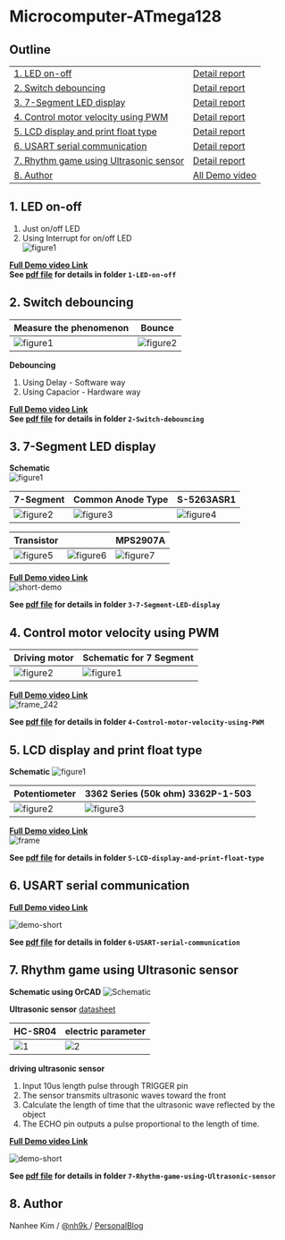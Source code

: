 # Microcomputer-ATmega128

## Outline

|||
|---|---|
|[1. LED on-off](#1-led-on-off)|[Detail report](https://github.com/nh9k/Microcomputer-ATmega128/blob/master/1-LED-on-off/1-LED-on-off.pdf)|
|[2. Switch debouncing](#2-switch-debouncing)|[Detail report](https://github.com/nh9k/Microcomputer-ATmega128/blob/master/2-Switch-debouncing/2-Switch-debouncing.pdf)|
|[3. 7-Segment LED display](#3-7-segment-led-display)|[Detail report](https://github.com/nh9k/Microcomputer-ATmega128/blob/master/3-7-Segment-LED-display/3.%207-Segment%20LED%20display.pdf)|
|[4. Control motor velocity using PWM](#4-control-motor-velocity-using-pwm)|[Detail report](https://github.com/nh9k/Microcomputer-ATmega128/blob/master/4-Control-motor-velocity-using-PWM/4-Control-motor-velocity-using-PWM.pdf)|
|[5. LCD display and print float type](#5-lcd-display-and-print-float-type)|[Detail report](https://github.com/nh9k/Microcomputer-ATmega128/blob/master/5-LCD-display-and-print-float-type/5-LCD-Reportfile.pdf)|
|[6. USART serial communication](#6-usart-serial-communication)|[Detail report](https://github.com/nh9k/Microcomputer-ATmega128/blob/master/6-USART-serial-communication/6-USART-Reportfile.pdf)|
|[7. Rhythm game using Ultrasonic sensor](#7-rhythm-game-using-ultrasonic-sensor)|[Detail report](https://github.com/nh9k/Microcomputer-ATmega128/blob/master/7-Rhythm-game-using-Ultrasonic-sensor/7-Rhythm-game-Reportfile.pdf)|
|[8. Author](#8-author)|[All Demo video](https://blog.naver.com/kimnanhee97/221847029738)|

## 1. LED on-off

1. Just on/off LED
2. Using Interrupt for on/off LED  
![figure1](https://user-images.githubusercontent.com/56310078/79585373-ad937680-810a-11ea-8339-ec56df92bf73.png)   

**[Full Demo video Link](https://serviceapi.nmv.naver.com/flash/convertIframeTag.nhn?vid=DCA537E5669DC44F3F90CA28F2899DA55244&outKey=V125e91609d591d6ca5475d241b37b14007b5d91738df1bc823c75d241b37b14007b5&width=544&height=306)**  
**See [pdf file](https://github.com/nh9k/Microcomputer-ATmega128/blob/master/1-LED-on-off/1-LED-on-off.pdf) for details in folder `1-LED-on-off`**  

## 2. Switch debouncing

|Measure the phenomenon|Bounce|
|---|---|
|![figure1](https://user-images.githubusercontent.com/56310078/79584566-88eacf00-8109-11ea-9627-292841ef5f79.png)|![figure2](https://user-images.githubusercontent.com/56310078/79584577-8be5bf80-8109-11ea-89e7-15dafcbe7696.png)|

**Debouncing**
1. Using Delay - Software way
2. Using Capacior - Hardware way

**[Full Demo video Link](https://serviceapi.nmv.naver.com/flash/convertIframeTag.nhn?vid=691CCECBED56E0EA05FE1B6811099841C5E0&outKey=V1299abd73f00b54d60a4062e833f97b7da2eadf972d751ed849d062e833f97b7da2e&width=544&height=306)**    
**See [pdf file](https://github.com/nh9k/Microcomputer-ATmega128/blob/master/2-Switch-debouncing/2-Switch-debouncing.pdf) for details in folder `2-Switch-debouncing`**

## 3. 7-Segment LED display

**Schematic**  
![figure1](https://user-images.githubusercontent.com/56310078/79276292-bb66b300-7ee2-11ea-9d11-a3e3af0ca072.png)

|7-Segment|Common Anode Type|S-5263ASR1|
|---|---|---|
|![figure2](https://user-images.githubusercontent.com/56310078/79276300-bd307680-7ee2-11ea-9997-f4a99b3496b7.png)|![figure3](https://user-images.githubusercontent.com/56310078/79276305-bdc90d00-7ee2-11ea-90ea-a984ed135cd9.png)|![figure4](https://user-images.githubusercontent.com/56310078/79276309-be61a380-7ee2-11ea-9852-69c6a2b1036f.png)|   

|Transistor||MPS2907A|
|---|---|---|
|![figure5](https://user-images.githubusercontent.com/56310078/79276311-be61a380-7ee2-11ea-9893-a76861f92e89.png)|![figure6](https://user-images.githubusercontent.com/56310078/79276315-befa3a00-7ee2-11ea-9dfc-32fc3ef6c9be.png)|![figure7](https://user-images.githubusercontent.com/56310078/79276317-befa3a00-7ee2-11ea-8552-20aba60d085f.png)|

**[Full Demo video Link](https://serviceapi.nmv.naver.com/flash/convertIframeTag.nhn?vid=2722AF99EF7D1581E586FE15C28C08CD95CD&outKey=V1210cf905e6d5085454cded0b06bbc892e14c49e0bd6793f1a84ded0b06bbc892e14&width=544&height=306)**  
![short-demo](https://user-images.githubusercontent.com/56310078/79276875-b6563380-7ee3-11ea-89a3-377d67822083.gif)

**See [pdf file](https://github.com/nh9k/Microcomputer-ATmega128/blob/master/3-7-Segment-LED-display/3.%207-Segment%20LED%20display.pdf) for details in folder `3-7-Segment-LED-display`**

## 4. Control motor velocity using PWM

|Driving motor|Schematic for 7 Segment|
|---|---|
|![figure2](https://user-images.githubusercontent.com/56310078/79275025-69249280-7ee0-11ea-9cf3-76d8aac0a691.png)|![figure1](https://user-images.githubusercontent.com/56310078/79275022-688bfc00-7ee0-11ea-8e54-5a2de54095b8.png)|

**[Full Demo video Link](https://serviceapi.nmv.naver.com/flash/convertIframeTag.nhn?vid=470622877CD84642DBDFEC25CE200635557F&outKey=V12866437910e650e9b759039a26491935ecc3dd0462b46e33e729039a26491935ecc&width=544&height=306)**  
![frame_242](https://user-images.githubusercontent.com/56310078/79275624-8017b480-7ee1-11ea-8695-904cc9a62110.gif)

**See [pdf file](https://github.com/nh9k/Microcomputer-ATmega128/blob/master/4-Control-motor-velocity-using-PWM/4-Control-motor-velocity-using-PWM.pdf) for details in folder `4-Control-motor-velocity-using-PWM`**

## 5. LCD display and print float type

**Schematic**
![figure1](https://user-images.githubusercontent.com/56310078/79136685-621c5800-7dec-11ea-89fd-7f95d4c0df86.png)

|Potentiometer|3362 Series (50k ohm) 3362P-1-503|
|---|---|
|![figure2](https://user-images.githubusercontent.com/56310078/79136689-634d8500-7dec-11ea-9a15-ded6921b30d0.png)|![figure3](https://user-images.githubusercontent.com/56310078/79136692-63e61b80-7dec-11ea-8583-30ce20e0c998.png)|

**[Full Demo video Link](https://serviceapi.nmv.naver.com/flash/convertIframeTag.nhn?vid=0FF636ABF0A9DC5567B43C2EA90D5CE167C2&outKey=V12107dbf2e4648a5afc75ee249d9bdd3f46e7fd8068a80eccde05ee249d9bdd3f46e&width=544&height=306)**  
![frame](https://user-images.githubusercontent.com/56310078/79276022-367b9980-7ee2-11ea-90d9-599908c47695.gif)

**See [pdf file](https://github.com/nh9k/Microcomputer-ATmega128/blob/master/5-LCD-display-and-print-float-type/5-LCD-Reportfile.pdf) for details in folder `5-LCD-display-and-print-float-type`**  

## 6. USART serial communication

**[Full Demo video Link](https://serviceapi.nmv.naver.com/flash/convertIframeTag.nhn?vid=FF16E407DCCD34D582C2C10964006B52B35C&outKey=V124f3d035867b5c8ac9766fb526a2c868b1e404e0324d1904be966fb526a2c868b1e&width=544&height=306)**  

![demo-short](https://user-images.githubusercontent.com/56310078/79135647-a6a6f400-7dea-11ea-92fa-b635e3ef9372.gif)

**See [pdf file](https://github.com/nh9k/Microcomputer-ATmega128/blob/master/6-USART-serial-communication/6-USART-Reportfile.pdf) for details in folder `6-USART-serial-communication`**

## 7. Rhythm game using Ultrasonic sensor


**Schematic using OrCAD**
![Schematic](https://user-images.githubusercontent.com/56310078/79130034-45c6ee00-7de1-11ea-91a4-1b0cddefc5f0.JPG)

**Ultrasonic sensor** [datasheet](https://cdn.sparkfun.com/datasheets/Sensors/Proximity/HCSR04.pdf)

|HC-SR04|electric parameter|
|---|---|
|![1](https://user-images.githubusercontent.com/56310078/79130420-e6b5a900-7de1-11ea-9e1b-0f7b8cf02a26.jpg)|![2](https://user-images.githubusercontent.com/56310078/79130421-e7e6d600-7de1-11ea-95a1-5c7cedfc4f28.png)|

**driving ultrasonic sensor**  
1. Input 10us length pulse through TRIGGER pin  
2. The sensor transmits ultrasonic waves toward the front  
3. Calculate the length of time that the ultrasonic wave reflected by the object  
4. The ECHO pin outputs a pulse proportional to the length of time.  

**[Full Demo video Link](https://serviceapi.nmv.naver.com/flash/convertIframeTag.nhn?vid=F95B2AEE791F629FB60157707F7CE007402B&outKey=V12712b22900b00ecdc5157aa820458275cd72f5cc2f7010330da57aa820458275cd7&width=544&height=306)**  

![demo-short](https://user-images.githubusercontent.com/56310078/79133356-da801a80-7de6-11ea-8140-8906e32a1719.gif)

**See [pdf file](https://github.com/nh9k/Microcomputer-ATmega128/blob/master/7-Rhythm-game-using-Ultrasonic-sensor/7-Rhythm-game-Reportfile.pdf) for details in folder `7-Rhythm-game-using-Ultrasonic-sensor`**


## 8. Author
Nanhee Kim / [@nh9k ](https://github.com/nh9k) / [PersonalBlog](https://blog.naver.com/kimnanhee97)
